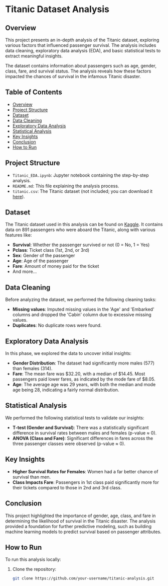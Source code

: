 # Titanic Dataset Analysis

## Overview
This project presents an in-depth analysis of the Titanic dataset, exploring various factors that influenced passenger survival. The analysis includes data cleaning, exploratory data analysis (EDA), and basic statistical tests to extract meaningful insights.

The dataset contains information about passengers such as age, gender, class, fare, and survival status. The analysis reveals how these factors impacted the chances of survival in the infamous Titanic disaster.

## Table of Contents
- [Overview](#overview)
- [Project Structure](#project-structure)
- [Dataset](#dataset)
- [Data Cleaning](#data-cleaning)
- [Exploratory Data Analysis](#exploratory-data-analysis)
- [Statistical Analysis](#statistical-analysis)
- [Key Insights](#key-insights)
- [Conclusion](#conclusion)
- [How to Run](#how-to-run)
  
## Project Structure
- `Titanic_EDA.ipynb`: Jupyter notebook containing the step-by-step analysis.
- `README.md`: This file explaining the analysis process.
- `titanic.csv`: The Titanic dataset (not included; you can download it [here](https://www.kaggle.com/c/titanic/data)).

## Dataset
The Titanic dataset used in this analysis can be found on [Kaggle](https://www.kaggle.com/c/titanic/data). It contains data on 891 passengers who were aboard the Titanic, along with various features like:
- **Survival**: Whether the passenger survived or not (0 = No, 1 = Yes)
- **Pclass**: Ticket class (1st, 2nd, or 3rd)
- **Sex**: Gender of the passenger
- **Age**: Age of the passenger
- **Fare**: Amount of money paid for the ticket
- And more...

## Data Cleaning
Before analyzing the dataset, we performed the following cleaning tasks:
- **Missing values**: Imputed missing values in the 'Age' and 'Embarked' columns and dropped the 'Cabin' column due to excessive missing values.
- **Duplicates**: No duplicate rows were found.
  
## Exploratory Data Analysis
In this phase, we explored the data to uncover initial insights:
- **Gender Distribution**: The dataset had significantly more males (577) than females (314).
- **Fare**: The mean fare was $32.20, with a median of $14.45. Most passengers paid lower fares, as indicated by the mode fare of $8.05.
- **Age**: The average age was 29 years, with both the median and mode age being 28, indicating a fairly normal distribution.

## Statistical Analysis
We performed the following statistical tests to validate our insights:
- **T-test (Gender and Survival)**: There was a statistically significant difference in survival rates between males and females (p-value ≈ 0).
- **ANOVA (Class and Fare)**: Significant differences in fares across the three passenger classes were observed (p-value ≈ 0).

## Key Insights
- **Higher Survival Rates for Females**: Women had a far better chance of survival than men.
- **Class Impacts Fare**: Passengers in 1st class paid significantly more for their tickets compared to those in 2nd and 3rd class.
  
## Conclusion
This project highlighted the importance of gender, age, class, and fare in determining the likelihood of survival in the Titanic disaster. The analysis provided a foundation for further predictive modeling, such as building machine learning models to predict survival based on passenger attributes.

## How to Run
To run this analysis locally:
1. Clone the repository:
   ```bash
   git clone https://github.com/your-username/titanic-analysis.git
